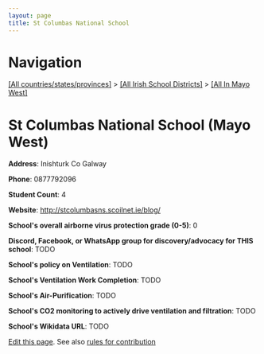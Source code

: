 ```yaml
---
layout: page
title: St Columbas National School
---
```

# Navigation

[[All countries/states/provinces]](../../..) > [[All Irish School Districts]](../..) > [[All In Mayo West]](..)

# St Columbas National School (Mayo West)

**Address**: Inishturk Co Galway

**Phone**: 0877792096

**Student Count**: 4

**Website**: <http://stcolumbasns.scoilnet.ie/blog/>

**School's overall airborne virus protection grade (0-5)**: 0

**Discord, Facebook, or WhatsApp group for discovery/advocacy for THIS school**: TODO

**School's policy on Ventilation**: TODO

**School's Ventilation Work Completion**: TODO

**School's Air-Purification**: TODO

**School's CO2 monitoring to actively drive ventilation and filtration**: TODO

**School's Wikidata URL**: TODO


[Edit this page](https://github.com/ventilate-schools/Ireland/edit/main/./Mayo_West/St_Columbas_National_School.md). See also [rules for contribution](../../../contribution-rules/)